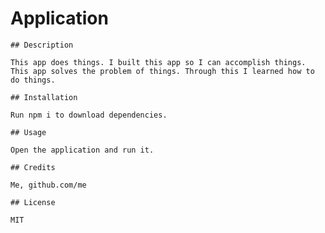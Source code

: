 # Application

    ## Description
    
    This app does things. I built this app so I can accomplish things. This app solves the problem of things. Through this I learned how to do things.
    
    ## Installation
    
    Run npm i to download dependencies.
    
    ## Usage
    
    Open the application and run it.

    ## Credits
    
    Me, github.com/me
    
    ## License
    
    MIT